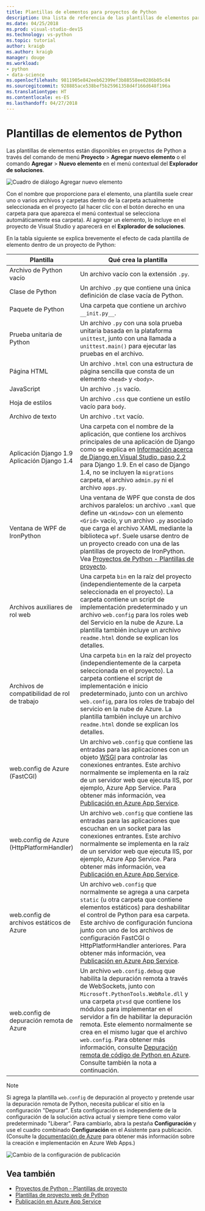 ```yaml
---
title: Plantillas de elementos para proyectos de Python
description: Una lista de referencia de las plantillas de elementos para un proyecto de Python que están disponibles a través del cuadro de diálogo Agregar > Nuevo elemento en Visual Studio.
ms.date: 04/25/2018
ms.prod: visual-studio-dev15
ms.technology: vs-python
ms.topic: tutorial
author: kraigb
ms.author: kraigb
manager: douge
ms.workload:
- python
- data-science
ms.openlocfilehash: 9811905e842eeb62399ef3b88558ee0286b05c84
ms.sourcegitcommit: 928885ace538bef5b25961358d4f166d648f196a
ms.translationtype: HT
ms.contentlocale: es-ES
ms.lasthandoff: 04/27/2018
---
```

# <a name="python-item-templates"></a>Plantillas de elementos de Python

Las plantillas de elementos están disponibles en proyectos de Python a través del comando de menú **Proyecto** > **Agregar nuevo elemento** o el comando **Agregar** > **Nuevo elemento** en el menú contextual del **Explorador de soluciones**.

![Cuadro de diálogo Agregar nuevo elemento](media/project-item-templates.png)

Con el nombre que proporcione para el elemento, una plantilla suele crear uno o varios archivos y carpetas dentro de la carpeta actualmente seleccionada en el proyecto (al hacer clic con el botón derecho en una carpeta para que aparezca el menú contextual se selecciona automáticamente esa carpeta). Al agregar un elemento, lo incluye en el proyecto de Visual Studio y aparecerá en el **Explorador de soluciones**.

En la tabla siguiente se explica brevemente el efecto de cada plantilla de elemento dentro de un proyecto de Python:

| Plantilla | Qué crea la plantilla |
| --- | --- |
| Archivo de Python vacío | Un archivo vacío con la extensión `.py`. |
| Clase de Python | Un archivo `.py` que contiene una única definición de clase vacía de Python. |
| Paquete de Python | Una carpeta que contiene un archivo `__init.py__`. |
| Prueba unitaria de Python | Un archivo `.py` con una sola prueba unitaria basada en la plataforma `unittest`, junto con una llamada a `unittest.main()` para ejecutar las pruebas en el archivo. |
| Página HTML | Un archivo `.html` con una estructura de página sencilla que consta de un elemento `<head>` y `<body>`. |
| JavaScript | Un archivo `.js` vacío. |
| Hoja de estilos | Un archivo `.css` que contiene un estilo vacío para `body`. |
| Archivo de texto | Un archivo `.txt` vacío. |
| Aplicación Django 1.9<br/>Aplicación Django 1.4 | Una carpeta con el nombre de la aplicación, que contiene los archivos principales de una aplicación de Django como se explica en [Información acerca de Django en Visual Studio, paso 2.2](learn-django-in-visual-studio-step-02-create-an-app.md#step-2-1-create-an-app-with-a-default-structure) para Django 1.9. En el caso de Django 1.4, no se incluyen la `migrations` carpeta, el archivo `admin.py` ni el archivo `apps.py`. |
| Ventana de WPF de IronPython | Una ventana de WPF que consta de dos archivos paralelos: un archivo `.xaml` que define un `<Window>` con un elemento `<Grid>` vacío, y un archivo `.py` asociado que carga el archivo XAML mediante la biblioteca `wpf`. Suele usarse dentro de un proyecto creado con una de las plantillas de proyecto de IronPython. Vea [Proyectos de Python - Plantillas de proyecto](managing-python-projects-in-visual-studio.md#project-templates). |
| Archivos auxiliares de rol web | Una carpeta `bin` en la raíz del proyecto (independientemente de la carpeta seleccionada en el proyecto). La carpeta contiene un script de implementación predeterminado y un archivo `web.config` para los roles web del Servicio en la nube de Azure. La plantilla también incluye un archivo `readme.html` donde se explican los detalles. |
| Archivos de compatibilidad de rol de trabajo | Una carpeta `bin` en la raíz del proyecto (independientemente de la carpeta seleccionada en el proyecto). La carpeta contiene el script de implementación e inicio predeterminado, junto con un archivo `web.config`, para los roles de trabajo del servicio en la nube de Azure. La plantilla también incluye un archivo `readme.html` donde se explican los detalles. |
| web.config de Azure (FastCGI) | Un archivo `web.config` que contiene las entradas para las aplicaciones con un objeto [WSGI](https://wsgi.readthedocs.io/en/latest/) para controlar las conexiones entrantes. Este archivo normalmente se implementa en la raíz de un servidor web que ejecuta IIS, por ejemplo, Azure App Service. Para obtener más información, vea [Publicación en Azure App Service](publishing-python-web-applications-to-azure-from-visual-studio.md). |
| web.config de Azure (HttpPlatformHandler) | Un archivo `web.config` que contiene las entradas para las aplicaciones que escuchan en un socket para las conexiones entrantes. Este archivo normalmente se implementa en la raíz de un servidor web que ejecuta IIS, por ejemplo, Azure App Service. Para obtener más información, vea [Publicación en Azure App Service](publishing-python-web-applications-to-azure-from-visual-studio.md). |
| web.config de archivos estáticos de Azure | Un archivo `web.config` que normalmente se agrega a una carpeta `static` (u otra carpeta que contiene elementos estáticos) para deshabilitar el control de Python para esa carpeta. Este archivo de configuración funciona junto con uno de los archivos de configuración FastCGI o HttpPlatformHandler anteriores. Para obtener más información, vea [Publicación en Azure App Service](publishing-python-web-applications-to-azure-from-visual-studio.md). |
| web.config de depuración remota de Azure | Un archivo `web.config.debug` que habilita la depuración remota a través de WebSockets, junto con `Microsoft.PythonTools.WebRole.dll` y una carpeta `ptvsd` que contiene los módulos para implementar en el servidor a fin de habilitar la depuración remota. Este elemento normalmente se crea en el mismo lugar que el archivo `web.config`. Para obtener más información, consulte [Depuración remota de código de Python en Azure](debugging-remote-python-code-on-azure.md). Consulte también la nota a continuación. |

> [!Note]
> Si agrega la plantilla `web.config` de depuración al proyecto y pretende usar la depuración remota de Python, necesita publicar el sitio en la configuración "Depurar". Esta configuración es independiente de la configuración de la solución activa actual y siempre tiene como valor predeterminado "Liberar". Para cambiarlo, abra la pestaña **Configuración** y use el cuadro combinado **Configuración** en el Asistente para publicación. (Consulte la [documentación de Azure](https://azure.microsoft.com/develop/python/) para obtener más información sobre la creación e implementación en Azure Web Apps.)
>
> ![Cambio de la configuración de publicación](media/template-web-publish-config.png)

## <a name="see-also"></a>Vea también

- [Proyectos de Python - Plantillas de proyecto](managing-python-projects-in-visual-studio.md#project-templates)
- [Plantillas de proyecto web de Python](python-web-application-project-templates.md)
- [Publicación en Azure App Service](publishing-python-web-applications-to-azure-from-visual-studio.md)